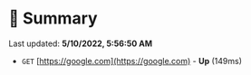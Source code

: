 # 📖 Summary
Last updated: **5/10/2022, 5:56:50 AM**

- `GET` [https://google.com](https://google.com) - **Up** (149ms)
